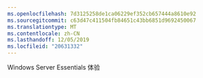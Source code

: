 ```yaml
---
ms.openlocfilehash: 7d3125258de1ca06229ef352cb657444a8610e92
ms.sourcegitcommit: c63d47c411504fb84651c43bb6851d9692450067
ms.translationtype: MT
ms.contentlocale: zh-CN
ms.lasthandoff: 12/05/2019
ms.locfileid: "20631332"
---
```

<Token xmlns:xlink="http://www.w3.org/1999/xlink">Windows Server Essentials 体验</Token>